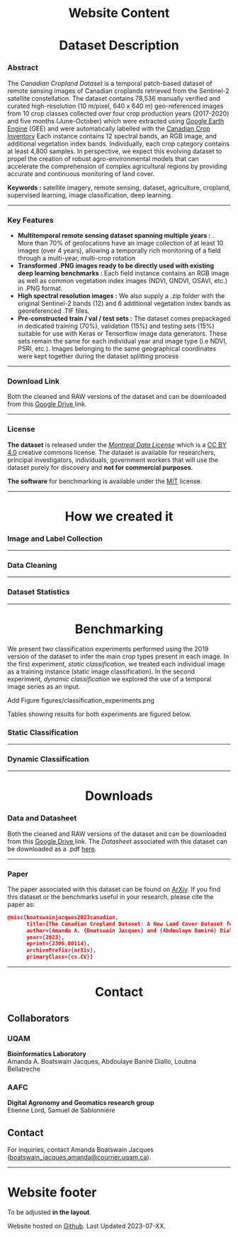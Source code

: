 
<h1 style="text-align: center;"> Website Content </h1>

<h1 style="text-align: center;"> Dataset Description </h1> 

### Abstract 

The *Canadian Cropland Dataset* is a temporal patch-based dataset of remote sensing images of Canadian croplands retrieved from the Sentinel-2 satellite constellation. The dataset contains 78,536 manually verified and curated high-resolution (10 m/pixel, 640 x 640 m) geo-referenced images from 10 crop classes collected over four crop production years (2017-2020) and five months (June-October) which were extracted using [Google Earth Engine](https://earthengine.google.com/  "Google Earth Engine") (GEE) and were automatically labelled with the [Canadian Crop Inventory](https://www.agr.gc.ca/atlas/aci "Canadian Crop Inventory") Each instance contains 12 spectral bands, an RGB image, and additional vegetation index bands. Individually, each crop category contains at least 4,800 samples. In perspective, we expect this evolving dataset to propel the creation of robust agro-environmental models that can accelerate the comprehension of complex agricultural regions by providing accurate and continuous monitoring of land cover.

**Keywords :** satellite imagery, remote sensing, dataset, agriculture, cropland, supervised learning, image classification, deep learning.

___

### Key Features

- **Multitemporal remote sensing dataset spanning multiple years :** . More than 70% of geolocations have an image collection of at least 10 images (over 4 years), allowing a temporally rich monitoring of a field through a multi-year, multi-crop rotation
- **Transformed .PNG images ready to be directly used with existing deep learning benchmarks :** Each field instance contains an RGB image as well as common vegetation index images (NDVI, GNDVI, OSAVI, etc.) in .PNG format.
- **High spectral resolution images :** We also supply a .zip folder with the original Sentinel-2 bands (12) and 6 additional vegetation index bands as georeferenced .TIF files. 
- **Pre-constructed train / val / test sets :** The dataset comes prepackaged in dedicated training (70%), validation (15%) and testing sets (15%) suitable for use with Keras or Tensorflow image data generators. These sets remain the same for each individual year and image type (i.e NDVI, PSRI, etc.). Images belonging to the same geographical coordinates were kept together during the dataset splitting process

___

### Download Link

Both the cleaned and RAW versions of the dataset and can be downloaded from this [Google Drive ](https://drive.google.com/drive/folders/1mNI8B5EMk0Xgvx2Pc9ztnQRaW9pXh8yb?usp=sharing "Link to dataset") link. 

___

### License 

**The dataset** is released under the [*Montreal Data License*](https://github.com/bioinfoUQAM/Canadian-cropland-dataset/blob/main/DATA_LICENSE) which is a [CC BY 4.0](https://creativecommons.org/licenses/by/4.0/) creative commons license. The dataset is available for researchers, principal investigators, individuals, government workers that will use the dataset purely for discovery and **not for commercial purposes**. 

**The software** for benchmarking is available under the [MIT](https://github.com/bioinfoUQAM/Canadian-cropland-dataset/blob/main/CODE_LICENSE) license.

___

<h1 style="text-align: center;"> How we created it </h1>

### Image and Label Collection

___


### Data Cleaning

___


### Dataset Statistics 

___


<h1 style="text-align: center;"> Benchmarking </h1>

We present two classification experiments performed using the 2019 version of the dataset to infer the main crop types present in each image. In the first experiment, *static classification*, we treated each individual image as a training instance (static image classification). In the second experiment, *dynamic classification* we explored the use of a temporal image series as an input. 

Add Figure figures/classification_experiments.png

Tables showing results for both experiments are figured below. 


### Static Classification 

___


### Dynamic Classification 

___

<h1 style="text-align: center;"> Downloads </h1>

### Data and Datasheet 

Both the cleaned and RAW versions of the dataset and can be downloaded from this [Google Drive ](https://drive.google.com/drive/folders/1mNI8B5EMk0Xgvx2Pc9ztnQRaW9pXh8yb?usp=sharing "Link to dataset") link. The *Datasheet* associated with this dataset can be downloaded as a .pdf [here](TBA). 
<!--- # COMMENT: (Eventually these links will be replaced with a link to the OSF.) -->
___


### Paper

The paper associated with this dataset can be found on [ArXiv](https://arxiv.org/abs/2306.00114). If you find this dataset or the benchmarks useful in your research, please cite the paper as: 

```json
@misc{boatswainjacques2023canadian,
      title={The Canadian Cropland Dataset: A New Land Cover Dataset for Multitemporal Deep Learning Classification in Agriculture}, 
      author={Amanda A. {Boatswain Jacques} and {Abdoulaye Baniré} Diallo and Etienne Lord},
      year={2023},
      eprint={2306.00114},
      archivePrefix={arXiv},
      primaryClass={cs.CV}}
```

___

<h1 style="text-align: center;"> Contact </h1>


## Collaborators

### UQAM 
<!--- # Add UQAM and Bioinformatics Lab Logo -->   
**Bioinformatics Laboratory**   
Amanda A. Boatswain Jacques, Abdoulaye Baniré Diallo, Loubna Bellatreche

### AAFC 
<!--- # Add AAFC Logo -->
**Digital Agronomy and Geomatics research group**   
Etienne Lord, Samuel de Sablonnière 


## Contact

For inquiries, contact Amanda Boatswain Jacques (boatswain_jacques.amanda@courrier.uqam.ca). 
		
___



# Website footer 

To be adjusted **in the layout**.

Website hosted on [Github](https://github.com/). Last Updated 2023-07-XX.
